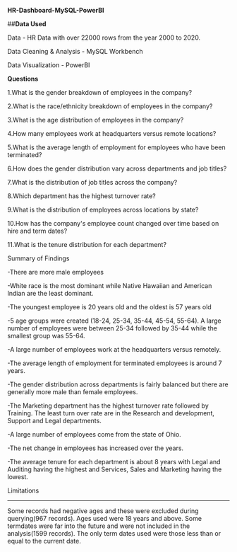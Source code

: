 **HR-Dashboard-MySQL-PowerBI**

##**Data Used**

Data - HR Data with over 22000 rows from the year 2000 to 2020.

Data Cleaning & Analysis - MySQL Workbench

Data Visualization - PowerBI


**Questions**

1.What is the gender breakdown of employees in the company?

2.What is the race/ethnicity breakdown of employees in the company?

3.What is the age distribution of employees in the company?

4.How many employees work at headquarters versus remote locations?

5.What is the average length of employment for employees who have been terminated?

6.How does the gender distribution vary across departments and job titles?

7.What is the distribution of job titles across the company?

8.Which department has the highest turnover rate?

9.What is the distribution of employees across locations by state?

10.How has the company's employee count changed over time based on hire and term dates?

11.What is the tenure distribution for each department?


Summary of Findings

-There are more male employees

-White race is the most dominant while Native Hawaiian and American Indian are the least dominant.

-The youngest employee is 20 years old and the oldest is 57 years old

-5 age groups were created (18-24, 25-34, 35-44, 45-54, 55-64). A large number of employees were between 25-34 followed by 35-44 while the smallest group was 55-64.

-A large number of employees work at the headquarters versus remotely.

-The average length of employment for terminated employees is around 7 years.

-The gender distribution across departments is fairly balanced but there are generally more male than female employees.

-The Marketing department has the highest turnover rate followed by Training. The least turn over rate are in the Research and development, Support and Legal departments.

-A large number of employees come from the state of Ohio.

-The net change in employees has increased over the years.

-The average tenure for each department is about 8 years with Legal and Auditing having the highest and Services, Sales and Marketing having the lowest.



Limitations
____________________________________________________________________________________________________
Some records had negative ages and these were excluded during querying(967 records). Ages used were 18 years and above.
Some termdates were far into the future and were not included in the analysis(1599 records). The only term dates used were those less than or equal to the current date.
